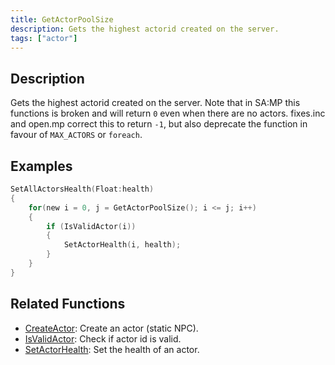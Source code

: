 ```yaml
---
title: GetActorPoolSize
description: Gets the highest actorid created on the server.
tags: ["actor"]
---
```


<VersionWarn version='SA-MP 0.3.7' />

## Description

Gets the highest actorid created on the server.  Note that in SA:MP this functions is broken and will return `0` even when there are no actors.  fixes.inc and open.mp correct this to return `-1`, but also deprecate the function in favour of `MAX_ACTORS` or `foreach`.

## Examples

```c
SetAllActorsHealth(Float:health)
{
    for(new i = 0, j = GetActorPoolSize(); i <= j; i++)
    {
        if (IsValidActor(i))
        {
            SetActorHealth(i, health);
        }
    }
}
```

## Related Functions

- [CreateActor](CreateActor): Create an actor (static NPC).
- [IsValidActor](isValidActor): Check if actor id is valid.
- [SetActorHealth](SetActorHealth): Set the health of an actor.
